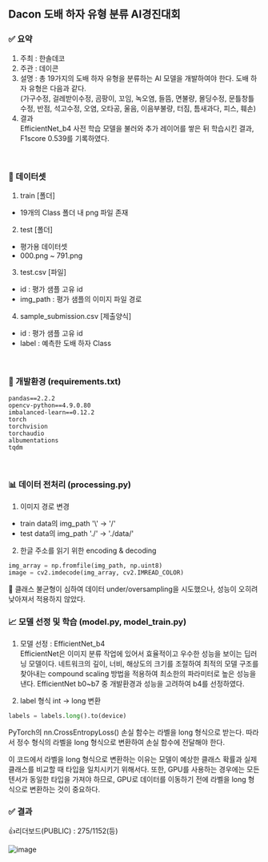 ## Dacon 도배 하자 유형 분류 AI경진대회

### ✅ 요약
1. 주최 : 한솔데코
2. 주관 : 데이콘
3. 설명 : 총 19가지의 도배 하자 유형을 분류하는 AI 모델을 개발하여야 한다. 도배 하자 유형은 다음과 같다.<br>
(가구수정, 걸레받이수정, 곰팡이, 꼬임, 녹오염, 들뜸, 면불량, 몰딩수정, 문틀창틀수정, 반점, 석고수정, 오염, 오타공, 울음, 이음부불량, 터짐, 틈새과다, 피스, 훼손)
4. 결과<br>
EfficientNet_b4 사전 학습 모델을 불러와 추가 레이어를 쌓은 뒤 학습시킨 결과, F1score 0.539를 기록하였다.
<br>

### 📁 데이터셋
1. train [폴더]
- 19개의 Class 폴더 내 png 파일 존재

2. test [폴더]
- 평가용 데이터셋
- 000.png ~ 791.png

3. test.csv [파일]
- id : 평가 샘플 고유 id
- img_path : 평가 샘플의 이미지 파일 경로

4. sample_submission.csv [제출양식]
- id : 평가 샘플 고유 id  
- label : 예측한 도배 하자 Class
<br>

### 🔗 개발환경 (requirements.txt)

```
pandas==2.2.2
opencv-python==4.9.0.80
imbalanced-learn==0.12.2
torch
torchvision
torchaudio
albumentations
tqdm
```
<br>

### 📊 데이터 전처리 (processing.py)
1. 이미지 경로 변경
- train data의 img_path '\\' → '/'
- test data의 img_path './' → './data/'

2. 한글 주소를 읽기 위한 encoding & decoding

```python
img_array = np.fromfile(img_path, np.uint8)
image = cv2.imdecode(img_array, cv2.IMREAD_COLOR)
```

📌 클래스 불균형이 심하여 데이터 under/oversampling을 시도했으나, 성능이 오히려 낮아져서 적용하지 않았다.
<br>

### 📈 모델 선정 및 학습 (model.py, model_train.py)
1. 모델 선정 : EfficientNet_b4<br>
EfficientNet은 이미지 분류 작업에 있어서 효율적이고 우수한 성능을 보이는 딥러닝 모델이다. 네트워크의 깊이, 너비, 해상도의 크기를 조절하여 최적의 모델 구조를 찾아내는 compound scaling 방법을 적용하여 최소한의 파라미터로 높은 성능을 낸다. EfficientNet b0~b7 중 개발환경과 성능을 고려하여 b4를 선정하였다.

2. label 형식 int → long 변환

```python
labels = labels.long().to(device)
```

PyTorch의 nn.CrossEntropyLoss() 손실 함수는 라벨을 long 형식으로 받는다. 따라서 정수 형식의 라벨을 long 형식으로 변환하여 손실 함수에 전달해야 한다.

이 코드에서 라벨을 long 형식으로 변환하는 이유는 모델이 예상한 클래스 확률과 실제 클래스를 비교할 때 타입을 일치시키기 위해서다. 또한, GPU를 사용하는 경우에는 모든 텐서가 동일한 타입을 가져야 하므로, GPU로 데이터를 이동하기 전에 라벨을 long 형식으로 변환하는 것이 중요하다.
<br>

### ✅ 결과
👍리더보드(PUBLIC) : 275/1152(등)

![image](https://github.com/2shin0/Papering-Flaw/assets/150658909/2f9504f0-a843-4bbf-a93a-31eae3dcc79c)

